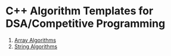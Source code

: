 # C++ Algorithm Templates for DSA/Competitive Programming

1. [Array Algorithms](./Array/README.md)
2. [String Algorithms](./String/README.md)